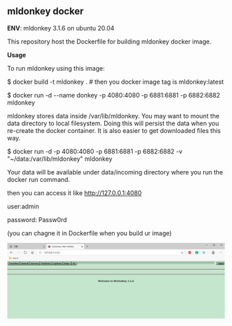 ## mldonkey docker
**ENV**:  mldonkey 3.1.6 on ubuntu 20.04


This repository host the Dockerfile for building mldonkey docker image.

**Usage**

To run mldonkey using this image:

$ docker build -t mldonkey .   # then you docker image tag is mldonkey:latest

$ docker run -d --name donkey -p 4080:4080 -p 6881:6881 -p 6882:6882 mldonkey

mldonkey stores data inside /var/lib/mldonkey. You may want to mount the data directory to local filesystem. Doing this will persist the data when you re-create the docker container. It is also easier to get downloaded files this way.

$ docker run -d -p 4080:4080 -p 6881:6881 -p 6882:6882 -v "~/data:/var/lib/mldonkey" mldonkey

Your data will be available under data/incoming directory where you run the docker run command.

then you can access it like http://127.0.0.1:4080

user:admin

password: Passw0rd

(you can chagne it in Dockerfile when you build ur image)

![alt text](https://github.com/cloudancer/mldonkey/blob/master/d.png)
